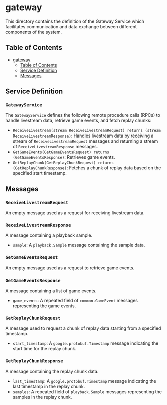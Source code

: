 # gateway

This directory contains the definition of the Gateway Service which facilitates communication and data exchange between different components of the system.

## Table of Contents

- [gateway](#gateway)
  - [Table of Contents](#table-of-contents)
  - [Service Definition](#service-definition)
  - [Messages](#messages)

## Service Definition

### `GatewayService`

The `GatewayService` defines the following remote procedure calls (RPCs) to handle livestream data, retrieve game events, and fetch replay chunks:

- `ReceiveLivestream(stream ReceiveLivestreamRequest) returns (stream ReceiveLivestreamResponse)`: Handles livestream data by receiving a stream of `ReceiveLivestreamRequest` messages and returning a stream of `ReceiveLivestreamResponse` messages.
- `GetGameEvents(GetGameEventsRequest) returns (GetGameEventsResponse)`: Retrieves game events.
- `GetReplayChunk(GetReplayChunkRequest) returns (GetReplayChunkResponse)`: Fetches a chunk of replay data based on the specified start timestamp.

## Messages

### `ReceiveLivestreamRequest`

An empty message used as a request for receiving livestream data.

### `ReceiveLivestreamResponse`

A message containing a playback sample.

- `sample`: A `playback.Sample` message containing the sample data.

### `GetGameEventsRequest`

An empty message used as a request to retrieve game events.

### `GetGameEventsResponse`

A message containing a list of game events.

- `game_events`: A repeated field of `common.GameEvent` messages representing the game events.

### `GetReplayChunkRequest`

A message used to request a chunk of replay data starting from a specified timestamp.

- `start_timestamp`: A `google.protobuf.Timestamp` message indicating the start time for the replay chunk.

### `GetReplayChunkResponse`

A message containing the replay chunk data.

- `last_timestamp`: A `google.protobuf.Timestamp` message indicating the last timestamp in the replay chunk.
- `samples`: A repeated field of `playback.Sample` messages representing the samples in the replay chunk.
